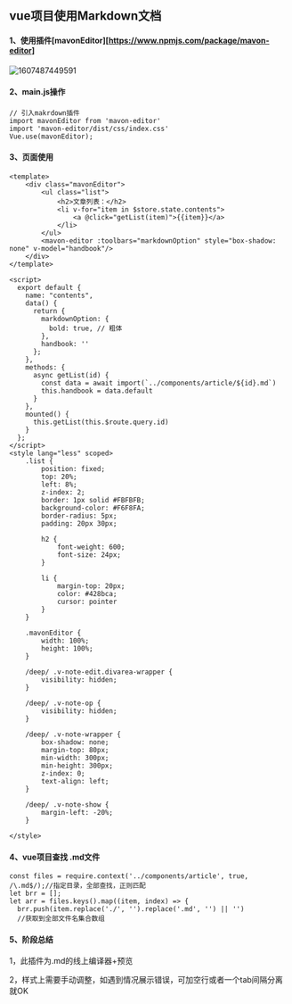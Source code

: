 ## vue项目使用Markdown文档

#### 1、使用插件[mavonEditor][https://www.npmjs.com/package/mavon-editor]
![1607487449591](https://imgkr2.cn-bj.ufileos.com/a3980e01-dba5-413e-a88d-54eaada3561d.png?UCloudPublicKey=TOKEN_8d8b72be-579a-4e83-bfd0-5f6ce1546f13&Signature=NJU5K6PKmceesJj4yOwnrmLchBs%253D&Expires=1607574453)

#### 2、main.js操作

```
// 引入makrdown插件
import mavonEditor from 'mavon-editor'
import 'mavon-editor/dist/css/index.css'
Vue.use(mavonEditor);
```

#### 3、页面使用

```
<template>
    <div class="mavonEditor">
        <ul class="list">
            <h2>文章列表：</h2>
            <li v-for="item in $store.state.contents">
                <a @click="getList(item)">{{item}}</a>
            </li>
        </ul>
        <mavon-editor :toolbars="markdownOption" style="box-shadow: none" v-model="handbook"/>
    </div>
</template>

<script>
  export default {
    name: "contents",
    data() {
      return {
        markdownOption: {
          bold: true, // 粗体
        },
        handbook: ''
      };
    },
    methods: {
      async getList(id) {
        const data = await import(`../components/article/${id}.md`)
        this.handbook = data.default
      }
    },
    mounted() {
      this.getList(this.$route.query.id)
    }
  };
</script>
<style lang="less" scoped>
    .list {
        position: fixed;
        top: 20%;
        left: 8%;
        z-index: 2;
        border: 1px solid #FBFBFB;
        background-color: #F6F8FA;
        border-radius: 5px;
        padding: 20px 30px;
        
        h2 {
            font-weight: 600;
            font-size: 24px;
        }
        
        li {
            margin-top: 20px;
            color: #428bca;
            cursor: pointer
        }
    }
    
    .mavonEditor {
        width: 100%;
        height: 100%;
    }
    
    /deep/ .v-note-edit.divarea-wrapper {
        visibility: hidden;
    }
    
    /deep/ .v-note-op {
        visibility: hidden;
    }
    
    /deep/ .v-note-wrapper {
        box-shadow: none;
        margin-top: 80px;
        min-width: 300px;
        min-height: 300px;
        z-index: 0;
        text-align: left;
    }
    
    /deep/ .v-note-show {
        margin-left: -20%;
    }

</style>
```

#### 4、vue项目查找 .md文件

```
const files = require.context('../components/article', true, /\.md$/);//指定目录，全部查找，正则匹配
let brr = [];
let arr = files.keys().map((item, index) => {
  brr.push(item.replace('./', '').replace('.md', '') || '')
  //获取到全部文件名集合数组
```



#### 5、阶段总结

1，此插件为.md的线上编译器+预览

2，样式上需要手动调整，如遇到</code></pre>情况展示错误，可加空行或者一个tab间隔分离就OK